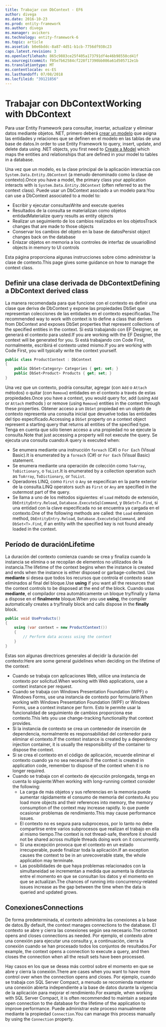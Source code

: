 ```yaml
---
title: Trabajar con DbContext - EF6
author: divega
ms.date: 2016-10-23
ms.prod: entity-framework
ms.author: divega
ms.manager: avickers
ms.technology: entity-framework-6
ms.topic: article
ms.assetid: b0e6bddc-8a87-4d51-b1cb-7756df938c23
caps.latest.revision: 3
ms.openlocfilehash: 865c9883ce25f405a173791df4e46b98550cd41f
ms.sourcegitcommit: f05e7b62584cf228f17390bb086a61d505712e1b
ms.translationtype: MT
ms.contentlocale: es-ES
ms.lasthandoff: 07/08/2018
ms.locfileid: "39121856"
---
```

# <a name="working-with-dbcontext"></a><span data-ttu-id="bae06-102">Trabajar con DbContext</span><span class="sxs-lookup"><span data-stu-id="bae06-102">Working with DbContext</span></span>

<span data-ttu-id="bae06-103">Para usar Entity Framework para consultar, insertar, actualizar y eliminar datos mediante objetos. NET, primero deberá [crear un modelo](~/ef6/modeling/index.md) que asigna las entidades y relaciones que se definen en el modelo en las tablas de una base de datos.</span><span class="sxs-lookup"><span data-stu-id="bae06-103">In order to use Entity Framework to query, insert, update, and delete data using .NET objects, you first need to [Create a Model](~/ef6/modeling/index.md) which maps the entities and relationships that are defined in your model to tables in a database.</span></span>

<span data-ttu-id="bae06-104">Una vez que un modelo, es la clase principal de la aplicación interactúa con `System.Data.Entity.DbContext` (a menudo denominado como la clase de contexto).</span><span class="sxs-lookup"><span data-stu-id="bae06-104">Once you have a model, the primary class your application interacts with is `System.Data.Entity.DbContext` (often referred to as the context class).</span></span> <span data-ttu-id="bae06-105">Puede usar un DbContext asociado a un modelo para:</span><span class="sxs-lookup"><span data-stu-id="bae06-105">You can use a DbContext associated to a model to:</span></span>
- <span data-ttu-id="bae06-106">Escribir y ejecutar consultas</span><span class="sxs-lookup"><span data-stu-id="bae06-106">Write and execute queries</span></span>   
- <span data-ttu-id="bae06-107">Resultados de la consulta se materializan como objetos entidad</span><span class="sxs-lookup"><span data-stu-id="bae06-107">Materialize query results as entity objects</span></span>
- <span data-ttu-id="bae06-108">Realizar un seguimiento de los cambios realizados en los objetos</span><span class="sxs-lookup"><span data-stu-id="bae06-108">Track changes that are made to those objects</span></span>
- <span data-ttu-id="bae06-109">Conservar los cambios del objeto en la base de datos</span><span class="sxs-lookup"><span data-stu-id="bae06-109">Persist object changes back on the database</span></span>
- <span data-ttu-id="bae06-110">Enlazar objetos en memoria a los controles de interfaz de usuario</span><span class="sxs-lookup"><span data-stu-id="bae06-110">Bind objects in memory to UI controls</span></span>

<span data-ttu-id="bae06-111">Esta página proporciona algunas instrucciones sobre cómo administrar la clase de contexto.</span><span class="sxs-lookup"><span data-stu-id="bae06-111">This page gives some guidance on how to manage the context class.</span></span>  

## <a name="defining-a-dbcontext-derived-class"></a><span data-ttu-id="bae06-112">Definir una clase derivada de DbContext</span><span class="sxs-lookup"><span data-stu-id="bae06-112">Defining a DbContext derived class</span></span>  

<span data-ttu-id="bae06-113">La manera recomendada para que funcione con el contexto es definir una clase que deriva de DbContext y expone las propiedades DbSet que representan colecciones de las entidades en el contexto especificadas.</span><span class="sxs-lookup"><span data-stu-id="bae06-113">The recommended way to work with context is to define a class that derives from DbContext and exposes DbSet properties that represent collections of the specified entities in the context.</span></span> <span data-ttu-id="bae06-114">Si está trabajando con EF Designer, se generará el contexto para usted.</span><span class="sxs-lookup"><span data-stu-id="bae06-114">If you are working with the EF Designer, the context will be generated for you.</span></span> <span data-ttu-id="bae06-115">Si está trabajando con Code First, normalmente, escribirá el contexto usted mismo.</span><span class="sxs-lookup"><span data-stu-id="bae06-115">If you are working with Code First, you will typically write the context yourself.</span></span>  

``` csharp
public class ProductContext : DbContext
{
    public DbSet<Category> Categories { get; set; }
    public DbSet<Product> Products { get; set; }
}
```  

<span data-ttu-id="bae06-116">Una vez que un contexto, podría consultar, agregar (con `Add` o `Attach` métodos) o quitar (con `Remove`) entidades en el contexto a través de estas propiedades.</span><span class="sxs-lookup"><span data-stu-id="bae06-116">Once you have a context, you would query for, add (using `Add` or `Attach` methods ) or remove (using `Remove`) entities in the context through these properties.</span></span> <span data-ttu-id="bae06-117">Obtener acceso a un `DbSet` propiedad en un objeto de contexto representa una consulta inicial que devuelve todas las entidades del tipo especificado.</span><span class="sxs-lookup"><span data-stu-id="bae06-117">Accessing a `DbSet` property on a context object represent a starting query that returns all entities of the specified type.</span></span> <span data-ttu-id="bae06-118">Tenga en cuenta que sólo tienen acceso a una propiedad no se ejecute la consulta.</span><span class="sxs-lookup"><span data-stu-id="bae06-118">Note that just accessing a property will not execute the query.</span></span> <span data-ttu-id="bae06-119">Se ejecuta una consulta cuando:</span><span class="sxs-lookup"><span data-stu-id="bae06-119">A query is executed when:</span></span>  

- <span data-ttu-id="bae06-120">Se enumera mediante una instrucción `foreach` (C#) o `For Each` (Visual Basic).</span><span class="sxs-lookup"><span data-stu-id="bae06-120">It is enumerated by a `foreach` (C#) or `For Each` (Visual Basic) statement.</span></span>  
- <span data-ttu-id="bae06-121">Se enumera mediante una operación de colección como `ToArray`, `ToDictionary`, o `ToList`.</span><span class="sxs-lookup"><span data-stu-id="bae06-121">It is enumerated by a collection operation such as `ToArray`, `ToDictionary`, or `ToList`.</span></span>  
- <span data-ttu-id="bae06-122">Operadores LINQ, como `First` o `Any` se especifican en la parte exterior de la consulta.</span><span class="sxs-lookup"><span data-stu-id="bae06-122">LINQ operators such as `First` or `Any` are specified in the outermost part of the query.</span></span>  
- <span data-ttu-id="bae06-123">Se llama a uno de los métodos siguientes: el `Load` método de extensión, `DbEntityEntry.Reload`, `Database.ExecuteSqlCommand`, y `DbSet<T>.Find`, si una entidad con la clave especificada no se encuentra ya cargada en el contexto.</span><span class="sxs-lookup"><span data-stu-id="bae06-123">One of the following methods are called: the `Load` extension method, `DbEntityEntry.Reload`,  `Database.ExecuteSqlCommand`, and `DbSet<T>.Find`, if an entity with the specified key is not found already loaded in the context.</span></span>  

## <a name="lifetime"></a><span data-ttu-id="bae06-124">Período de duración</span><span class="sxs-lookup"><span data-stu-id="bae06-124">Lifetime</span></span>  

<span data-ttu-id="bae06-125">La duración del contexto comienza cuando se crea y finaliza cuando la instancia se elimina o se recopilan de elementos no utilizados de la instancia.</span><span class="sxs-lookup"><span data-stu-id="bae06-125">The lifetime of the context begins when the instance is created and ends when the instance is either disposed or garbage-collected.</span></span> <span data-ttu-id="bae06-126">Use **mediante** si desea que todos los recursos que controla el contexto sean eliminados al final del bloque.</span><span class="sxs-lookup"><span data-stu-id="bae06-126">Use **using** if you want all the resources that the context controls to be disposed at the end of the block.</span></span> <span data-ttu-id="bae06-127">Cuando usas **mediante**, el compilador crea automáticamente un bloque try/finally y llama a dispose en el **finalmente** bloque.</span><span class="sxs-lookup"><span data-stu-id="bae06-127">When you use **using**, the compiler automatically creates a try/finally block and calls dispose in the **finally** block.</span></span>  

``` csharp
public void UseProducts()
{
    using (var context = new ProductContext())
    {     
        // Perform data access using the context
    }
}
```  

<span data-ttu-id="bae06-128">Estas son algunas directrices generales al decidir la duración del contexto:</span><span class="sxs-lookup"><span data-stu-id="bae06-128">Here are some general guidelines when deciding on the lifetime of the context:</span></span>  

- <span data-ttu-id="bae06-129">Cuando se trabaja con aplicaciones Web, utilice una instancia de contexto por solicitud.</span><span class="sxs-lookup"><span data-stu-id="bae06-129">When working with Web applications, use a context instance per request.</span></span>  
- <span data-ttu-id="bae06-130">Cuando se trabaja con Windows Presentation Foundation (WPF) o Windows Forms, use una instancia de contexto por formulario.</span><span class="sxs-lookup"><span data-stu-id="bae06-130">When working with Windows Presentation Foundation (WPF) or Windows Forms, use a context instance per form.</span></span> <span data-ttu-id="bae06-131">Esto le permite usar la funcionalidad de seguimiento de cambios proporciona ese contexto.</span><span class="sxs-lookup"><span data-stu-id="bae06-131">This lets you use change-tracking functionality that context provides.</span></span>  
- <span data-ttu-id="bae06-132">Si la instancia de contexto se crea un contenedor de inserción de dependencia, normalmente es responsabilidad del contenedor para eliminar el contexto.</span><span class="sxs-lookup"><span data-stu-id="bae06-132">If the context instance is created by a dependency injection container, it is usually the responsibility of the container to dispose the context.</span></span>
- <span data-ttu-id="bae06-133">Si se crea el contexto en el código de aplicación, recuerde eliminar el contexto cuando ya no sea necesario.</span><span class="sxs-lookup"><span data-stu-id="bae06-133">If the context is created in application code, remember to dispose of the context when it is no longer required.</span></span>  
- <span data-ttu-id="bae06-134">Cuando se trabaja con el contexto de ejecución prolongada, tenga en cuenta lo siguiente:</span><span class="sxs-lookup"><span data-stu-id="bae06-134">When working with long-running context consider the following:</span></span>  
    - <span data-ttu-id="bae06-135">La carga de más objetos y sus referencias en la memoria puede aumentar rápidamente el consumo de memoria del contexto.</span><span class="sxs-lookup"><span data-stu-id="bae06-135">As you load more objects and their references into memory, the memory consumption of the context may increase rapidly.</span></span> <span data-ttu-id="bae06-136">lo que puede ocasionar problemas de rendimiento.</span><span class="sxs-lookup"><span data-stu-id="bae06-136">This may cause performance issues.</span></span>  
    - <span data-ttu-id="bae06-137">El contexto no es segura para subprocesos, por lo tanto no debe compartirse entre varios subprocesos que realizan el trabajo en ella al mismo tiempo.</span><span class="sxs-lookup"><span data-stu-id="bae06-137">The context is not thread-safe, therefore it should not be shared across multiple threads doing work on it concurrently.</span></span>
    - <span data-ttu-id="bae06-138">Si una excepción provoca que el contexto en un estado irrecuperable, puede finalizar toda la aplicación.</span><span class="sxs-lookup"><span data-stu-id="bae06-138">If an exception causes the context to be in an unrecoverable state, the whole application may terminate.</span></span>  
    - <span data-ttu-id="bae06-139">Las posibilidades de que haya problemas relacionados con la simultaneidad se incrementan a medida que aumenta la distancia entre el momento en que se consultan los datos y el momento en que se actualizan.</span><span class="sxs-lookup"><span data-stu-id="bae06-139">The chances of running into concurrency-related issues increase as the gap between the time when the data is queried and updated grows.</span></span>  

## <a name="connections"></a><span data-ttu-id="bae06-140">Conexiones</span><span class="sxs-lookup"><span data-stu-id="bae06-140">Connections</span></span>  

<span data-ttu-id="bae06-141">De forma predeterminada, el contexto administra las conexiones a la base de datos.</span><span class="sxs-lookup"><span data-stu-id="bae06-141">By default, the context manages connections to the database.</span></span> <span data-ttu-id="bae06-142">El contexto se abre y cierra las conexiones según sea necesario.</span><span class="sxs-lookup"><span data-stu-id="bae06-142">The context opens and closes connections as needed.</span></span> <span data-ttu-id="bae06-143">Por ejemplo, el contexto abre una conexión para ejecutar una consulta y, a continuación, cierra la conexión cuando se han procesado todos los conjuntos de resultados.</span><span class="sxs-lookup"><span data-stu-id="bae06-143">For example, the context opens a connection to execute a query, and then closes the connection when all the result sets have been processed.</span></span>  

<span data-ttu-id="bae06-144">Hay casos en los que se desea más control sobre el momento en que se abre y cierra la conexión.</span><span class="sxs-lookup"><span data-stu-id="bae06-144">There are cases when you want to have more control over when the connection opens and closes.</span></span> <span data-ttu-id="bae06-145">Por ejemplo, cuando se trabaja con SQL Server Compact, a menudo se recomienda mantener una conexión abierta independiente a la base de datos durante la vigencia de la aplicación para mejorar el rendimiento.</span><span class="sxs-lookup"><span data-stu-id="bae06-145">For example, when working with SQL Server Compact, it is often recommended to maintain a separate open connection to the database for the lifetime of the application to improve performance.</span></span> <span data-ttu-id="bae06-146">Puede administrar este proceso manualmente mediante la propiedad `Connection`.</span><span class="sxs-lookup"><span data-stu-id="bae06-146">You can manage this process manually by using the `Connection` property.</span></span>  
